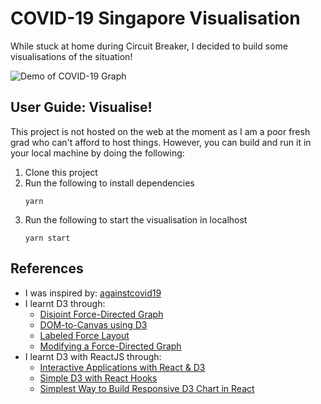 # COVID-19 Singapore Visualisation

While stuck at home during Circuit Breaker, I decided to build some visualisations of the situation! 

![Demo of COVID-19 Graph](https://drive.google.com/uc?id=1J_aa_SP9A0yB6tYQ73rWFeTsXfmR0_vQ)

## User Guide: Visualise!
This project is not hosted on the web at the moment as I am a poor fresh grad who can't afford to host things. However, you can build and run it in your local machine by doing the following:

1. Clone this project
2. Run the following to install dependencies
    ```
    yarn
    ```
3. Run the following to start the visualisation in localhost
    ```
    yarn start
    ```

## References
* I was inspired by: [againstcovid19](https://www.againstcovid19.com/)
* I learnt D3 through:
    * [Disjoint Force-Directed Graph](https://observablehq.com/@d3/disjoint-force-directed-graph)
    * [DOM-to-Canvas using D3](https://bl.ocks.org/mbostock/1276463)
    * [Labeled Force Layout](https://bl.ocks.org/mbostock/950642)
    * [Modifying a Force-Directed Graph](https://observablehq.com/@d3/modifying-a-force-directed-graph)
* I learnt D3 with ReactJS through:
    * [Interactive Applications with React & D3](https://medium.com/@Elijah_Meeks/interactive-applications-with-react-d3-f76f7b3ebc71)
    * [Simple D3 with React Hooks](https://medium.com/@jeffbutsch/using-d3-in-react-with-hooks-4a6c61f1d102)
    * [Simplest Way to Build Responsive D3 Chart in React](https://medium.com/front-end-weekly/simplest-way-to-build-responsive-d3-chart-in-react-d63d3b78b691)
